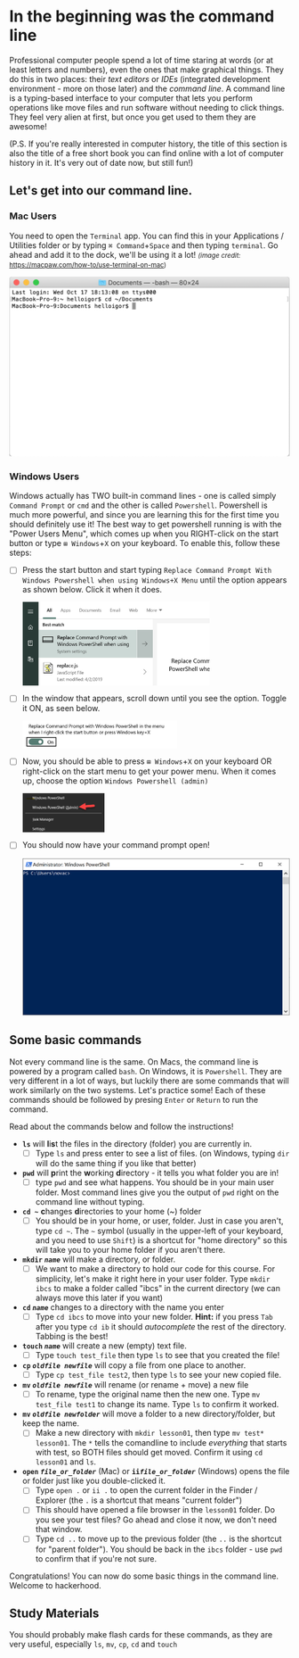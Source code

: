 # In the beginning was the command line

Professional computer people spend a lot of time staring at words (or at least letters and numbers), even the ones that make graphical things. They do this in two places: their *text editors* or *IDEs* (integrated development environment - more on those later) and the *command line*. A command line is a typing-based interface to your computer that lets you perform operations like move files and run software without needing to click things. They feel very alien at first, but once you get used to them they are awesome!

(P.S. If you're really interested in computer history, the title of this section is also the title of a free short book you can find online with a lot of computer history in it. It's very out of date now, but still fun!)

## Let's get into our command line.

### Mac Users 

You need to open the `Terminal` app. You can find this in your Applications / Utilities folder or by typing `⌘ Command`+`Space` and then typing `terminal`. Go ahead and add it to the dock, we'll be using it a lot! <small>*(image credit:* https://macpaw.com/how-to/use-terminal-on-mac)</small>

![Mac Terminal Window](media/01/img000_mac_terminal.png)

### Windows Users

Windows actually has TWO built-in command lines - one is called simply `Command Prompt` or `cmd` and the other is called `Powershell`. Powershell is much more powerful, and since you are learning this for the first time you should definitely use it! The best way to get powershell running is with the "Power Users Menu", which comes up when you RIGHT-click on the start button or type `⊞ Windows`+`X` on your keyboard. To enable this, follow these steps:

- [ ] Press the start button and start typing `Replace Command Prompt With Windows Powershell when using Windows+X Menu` until the option appears as shown below. Click it when it does.
   
   <img alt="Command in Start Menu" src="media/01/img001_replace_command_prompt_option.png" height=150 align=center>

- [ ] In the window that appears, scroll down until you see the option. Toggle it ON, as seen below.
  
   <img alt="Togggle Item" src="media/01/img002_replace_toggle.png" height=50 align=center>

- [ ] Now, you should be able to press `⊞ Windows`+`X` on your keyboard OR right-click on the start menu to get your power menu. When it comes up, choose the option `Windows Powershell (admin)`
  
    <img alt="Powershell Admin" src="media/01/img003_powershell_admin.png" height=70 align=center>

- [ ] You should now have your command prompt open!
  
   ![Powershell Window](media/01/img005_powershell_window.png)

## Some basic commands

Not every command line is the same. On Macs, the command line is powered by a program called `bash`. On Windows, it is `Powershell`.  They are very different in a lot of ways, but luckily there are some commands that will work similarly on the two systems. Let's practice some! Each of these commands should be followed by presing `Enter` or `Return` to run the command. 

Read about the commands below and follow the instructions!

* **`ls`** will **l**i**s**t the files in the directory (folder) you are currently in. 
  - [ ] Type `ls` and press enter to see a list of files. (on Windows, typing `dir` will do the same thing if you like that better)
  
* **`pwd`** will **p**rint the **w**orking **d**irectory - it tells you what folder you are in! 
  - [ ] type `pwd` and see what happens. You should be in your main user folder. Most command lines give you the output of `pwd` right on the command line without typing.
  
* **`cd ~`** **c**hanges **d**irectories to your home (~) folder
  - [ ] You should be in your home, or user, folder. Just in case you aren't, type `cd ~`. The `~` symbol (usually in the upper-left of your keyboard, and you need to use `Shift`) is a shortcut for "home directory" so this will take you to your home folder if you aren't there.
  
* **`mkdir` *`name`*** will make a directory, or folder. 
  - [ ] We want to make a directory to hold our code for this course. For simplicity, let's make it right here in your user folder. Type `mkdir ibcs` to make a folder called "ibcs" in the current directory (we can always move this later if you want)
  
* **`cd` *`name`*** changes to a directory with the name you enter
  - [ ] Type `cd ibcs` to move into your new folder. **Hint:** if you press `Tab` after you type `cd ib` it should *autocomplete* the rest of the directory. Tabbing is the best!
  
* **`touch` *`name`*** will create a new (empty) text file. 
  - [ ] Type `touch test_file` then type `ls` to see that you created the file!
  
* **`cp` *`oldfile newfile`*** will copy a file from one place to another. 
  - [ ] Type `cp test_file test2`, then type `ls` to see your new copied file.
  
* **`mv` *`oldfile newfile`*** will rename (or rename + move) a new file 
  - [ ] To rename, type the original name then the new one. Type `mv test_file test1` to change its name. Type `ls` to confirm it worked.
* **`mv` *`oldfile newfolder`*** will move a folder to a new directory/folder, but keep the name.
  - [ ] Make a new directory with `mkdir lesson01`, then type `mv test* lesson01`. The `*` tells the comandline to include *everything* that starts with test, so BOTH files should get moved. Confirm it using `cd lesson01` and `ls`.
  
* **`open` *`file_or_folder`*** (Mac) or **`ii`*`file_or_folder`*** (Windows) opens the file or folder just like you double-clicked it.
  - [ ] Type `open .` or `ii .` to open the current folder in the Finder / Explorer (the `.` is a shortcut that means "current folder")
  - [ ] This should have opened a file browser in the `lesson01` folder. Do you see your test files? Go ahead and close it now, we don't need that window.
  - [ ] Type `cd ..` to move up to the previous folder (the `..` is the shortcut for "parent folder"). You should be back in the `ibcs` folder - use `pwd` to confirm that if you're not sure.

Congratulations! You can now do some basic things in the command line. Welcome to hackerhood.                                                           
## Study Materials

You should probably make flash cards for these commands, as they are very useful, especially `ls`, `mv`, `cp`, `cd` and `touch`